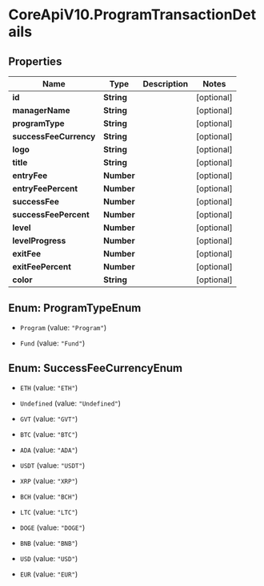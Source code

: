 # CoreApiV10.ProgramTransactionDetails

## Properties
Name | Type | Description | Notes
------------ | ------------- | ------------- | -------------
**id** | **String** |  | [optional] 
**managerName** | **String** |  | [optional] 
**programType** | **String** |  | [optional] 
**successFeeCurrency** | **String** |  | [optional] 
**logo** | **String** |  | [optional] 
**title** | **String** |  | [optional] 
**entryFee** | **Number** |  | [optional] 
**entryFeePercent** | **Number** |  | [optional] 
**successFee** | **Number** |  | [optional] 
**successFeePercent** | **Number** |  | [optional] 
**level** | **Number** |  | [optional] 
**levelProgress** | **Number** |  | [optional] 
**exitFee** | **Number** |  | [optional] 
**exitFeePercent** | **Number** |  | [optional] 
**color** | **String** |  | [optional] 


<a name="ProgramTypeEnum"></a>
## Enum: ProgramTypeEnum


* `Program` (value: `"Program"`)

* `Fund` (value: `"Fund"`)




<a name="SuccessFeeCurrencyEnum"></a>
## Enum: SuccessFeeCurrencyEnum


* `ETH` (value: `"ETH"`)

* `Undefined` (value: `"Undefined"`)

* `GVT` (value: `"GVT"`)

* `BTC` (value: `"BTC"`)

* `ADA` (value: `"ADA"`)

* `USDT` (value: `"USDT"`)

* `XRP` (value: `"XRP"`)

* `BCH` (value: `"BCH"`)

* `LTC` (value: `"LTC"`)

* `DOGE` (value: `"DOGE"`)

* `BNB` (value: `"BNB"`)

* `USD` (value: `"USD"`)

* `EUR` (value: `"EUR"`)




